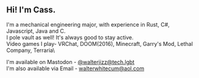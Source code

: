 ## Hi! I'm Cass.

I'm a mechanical engineering major, with experience in Rust, C#, Javascript, Java and C.\
I pole vault as well! It's always good to stay active.\
Video games I play- VRChat, DOOM(2016), Minecraft, Garry's Mod, Lethal Company, Terraria\

I'm available on Mastodon     - [@walterjizz@tech.lgbt](https://tech.lgbt/@walterjizz)\
I'm also available via Email  - walterwhitecum@aol.com
